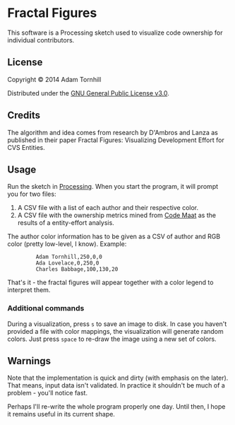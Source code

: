 # Fractal Figures

This software is a Processing sketch used to visualize code ownership for individual contributors.

## License

Copyright © 2014 Adam Tornhill

Distributed under the [GNU General Public License v3.0](http://www.gnu.org/licenses/gpl.html).

## Credits

The algorithm and idea comes from research by D'Ambros and Lanza as published in their paper Fractal Figures: Visualizing Development Effort for CVS Entities.

## Usage

Run the sketch in [Processing](https://www.processing.org/). When you start the program, it will prompt you for two files:

1. A CSV file with a list of each author and their respective color.
2. A CSV file with the ownership metrics mined from [Code Maat](https://github.com/adamtornhill/code-maat) as the results of a entity-effort analysis.

The author color information has to be given as a CSV of author and RGB color (pretty low-level, I know). Example:

             Adam Tornhill,250,0,0
             Ada Lovelace,0,250,0
             Charles Babbage,100,130,20

That's it - the fractal figures will appear together with a color legend to interpret them.

### Additional commands

During a visualization, press `s` to save an image to disk. In case you haven't provided a file with color mappings, the visualization will generate random colors. Just press `space` to re-draw the image using a new set of colors.

## Warnings

Note that the implementation is quick and dirty (with emphasis on the later). That means, input data isn't validated. In practice it shouldn't be much of a problem - you'll notice fast.

Perhaps I'll re-write the whole program properly one day. Until then, I hope it remains useful in its current shape.